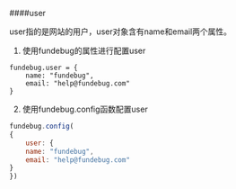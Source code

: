 ####user

user指的是网站的用户，user对象含有name和email两个属性。


 1. 使用fundebug的属性进行配置user

 ```
 fundebug.user = {
     name: "fundebug",
     email: "help@fundebug.com"
 } 
 ```

 2. 使用fundebug.config函数配置user

 ```js
 fundebug.config(
 {
     user: {
     name: "fundebug",
     email: "help@fundebug.com"
 }
 })
 ```